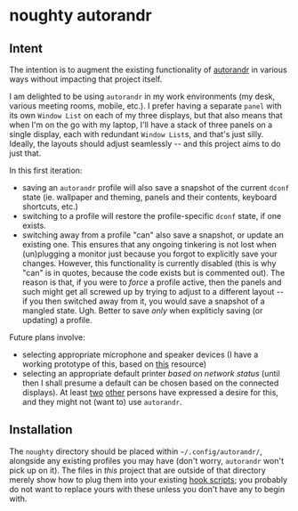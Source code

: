# noughty autorandr

## Intent

The intention is to augment the existing functionality of [autorandr](https://github.com/phillipberndt/autorandr) in various ways without impacting that project itself.

I am delighted to be using `autorandr` in my work environments (my desk, various meeting rooms, mobile, etc.). I prefer having a separate `panel` with its own `Window List` on each of my three displays, but that also means that when I'm on the go with my laptop, I'll have a stack of three panels on a single display, each with redundant `Window List`s, and that's just silly. Ideally, the layouts should adjust seamlessly -- and this project aims to do just that.

In this first iteration:

- saving an `autorandr` profile will also save a snapshot of the current `dconf` state (ie. wallpaper and theming, panels and their contents, keyboard shortcuts, etc.)
- switching to a profile will restore the profile-specific `dconf` state, if one exists.
- switching away from a profile "can" also save a snapshot, or update an existing one. This ensures that any ongoing tinkering is not lost when (un)plugging a monitor just because you forgot to explicitly save your changes. However, this functionality is currently disabled (this is why "can" is in quotes, because the code exists but is commented out). The reason is that, if you were to _force_ a profile active, then the panels and such might get all screwed up by trying to adjust to a different layout -- if you then switched away from it, you would save a snapshot of a mangled state. Ugh. Better to save _only_ when expliticly saving (or updating) a profile.

Future plans involve:

- selecting appropriate microphone and speaker devices (I have a working prototype of this, based on [this](https://unix.stackexchange.com/questions/460996/autorandr-but-for-audio-devices/) resource)
- selecting an appropriate default printer _based on network status_ (until then I shall presume a default can be chosen based on the connected displays). At least [two](https://askubuntu.com/questions/1025450/how-to-automatically-switch-default-printers-based-on-your-location) [other](https://unix.stackexchange.com/questions/323582/how-can-i-automatically-change-the-default-printer-based-on-the-connected-networ) persons have expressed a desire for this, and they might not (want to) use `autorandr`.

## Installation

The `noughty` directory should be placed within `~/.config/autorandr/`, alongside any existing profiles you may have (don't worry, `autorandr` won't pick up on it). The files in _this_ project that are outside of that directory merely show how to plug them into your existing [hook scripts](https://github.com/phillipberndt/autorandr#hook-scripts); you probably do not want to replace yours with these unless you don't have any to begin with.
